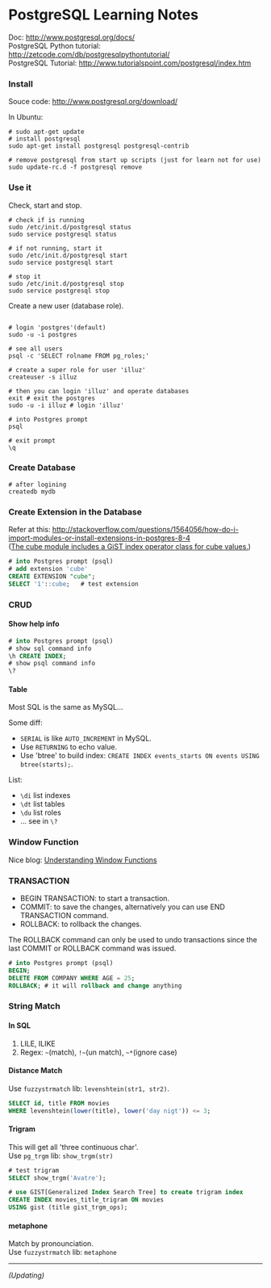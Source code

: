 PostgreSQL Learning Notes
===


Doc: http://www.postgresql.org/docs/  
PostgreSQL Python tutorial: http://zetcode.com/db/postgresqlpythontutorial/  
PostgreSQL Tutorial: http://www.tutorialspoint.com/postgresql/index.htm  
*<Seven Databases in Seven Weeks>*  

### Install

Souce code: http://www.postgresql.org/download/  

In Ubuntu:

```shell
# sudo apt-get update
# install postgresql
sudo apt-get install postgresql postgresql-contrib

# remove postgresql from start up scripts (just for learn not for use)
sudo update-rc.d -f postgresql remove
```

### Use it

Check, start and stop.

```shell
# check if is running
sudo /etc/init.d/postgresql status
sudo service postgresql status

# if not running, start it
sudo /etc/init.d/postgresql start
sudo service postgresql start

# stop it
sudo /etc/init.d/postgresql stop
sudo service postgresql stop
```

Create a new user (database role).

```shell

# login 'postgres'(default)
sudo -u -i postgres

# see all users
psql -c 'SELECT rolname FROM pg_roles;'

# create a super role for user 'illuz'
createuser -s illuz

# then you can login 'illuz' and operate databases
exit # exit the postgres
sudo -u -i illuz # login 'illuz'

# into Postgres prompt
psql

# exit prompt
\q
```


### Create Database
```shell
# after logining
createdb mydb
```

### Create Extension in the Database

Refer at this: http://stackoverflow.com/questions/1564056/how-do-i-import-modules-or-install-extensions-in-postgres-8-4  
([The cube module includes a GiST index operator class for cube values.](http://www.postgresql.org/docs/9.1/static/cube.html))  

```sql
# into Postgres prompt (psql)
# add extension 'cube'
CREATE EXTENSION "cube";
SELECT '1'::cube;   # test extension
```

### CRUD

#### Show help info

```sql
# into Postgres prompt (psql)
# show sql command info
\h CREATE INDEX;
# show psql command info
\?
```

#### Table

Most SQL is the same as MySQL...  

Some diff:  
- `SERIAL` is like `AUTO_INCREMENT` in MySQL.
- Use `RETURNING` to echo value.
- Use 'btree' to build index: `CREATE INDEX events_starts ON events USING btree(starts);`.

List:
- `\di` list indexes
- `\dt` list tables 
- `\du` list roles
- ... see in `\?`


### Window Function

Nice blog: [Understanding Window Functions](http://tapoueh.org/blog/2013/08/20-Window-Functions)  

### TRANSACTION

- BEGIN TRANSACTION: to start a transaction.
- COMMIT: to save the changes, alternatively you can use END TRANSACTION command.
- ROLLBACK: to rollback the changes.  

The ROLLBACK command can only be used to undo transactions since the last COMMIT or ROLLBACK command was issued.  

```sql
# into Postgres prompt (psql)
BEGIN;
DELETE FROM COMPANY WHERE AGE = 25;
ROLLBACK; # it will rollback and change anything
```

### String Match

#### In SQL

1. LILE, ILIKE
2. Regex: `~`(match), `!~`(un match), `~*`(ignore case)

#### Distance Match

Use `fuzzystrmatch` lib: `levenshtein(str1, str2)`.  

```sql
SELECT id, title FROM movies
WHERE levenshtein(lower(title), lower('day nigt')) <= 3;
```

#### Trigram

This will get all 'three continuous char'.  
Use `pg_trgm` lib: `show_trgm(str)`  

```sql
# test trigram
SELECT show_trgm('Avatre');

# use GIST[Generalized Index Search Tree] to create trigram index
CREATE INDEX movies_title_trigram ON movies
USING gist (title gist_trgm_ops);
```

#### metaphone

Match by pronounciation.  
Use `fuzzystrmatch` lib: `metaphone`

---
*(Updating)*
